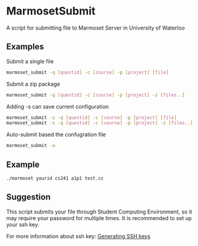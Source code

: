 # MarmosetSubmit
A script for submitting file to Marmoset Server in University of Waterloo

## Examples
Submit a single file
```bash
marmoset_submit -q [questid] -c [course] -p [project] [file]
```
Submit a zip package
```bash
marmoset_submit -q [questid] -c [course] -p [project] -z [files..]
```
Adding -s can save current configuration
```bash
marmoset_submit -s -q [questid] -c [course] -p [project] [file]
marmoset_submit -s -q [questid] -c [course] -p [project] -z [files..]
```
Auto-submit based the confugration file
```bash
marmoset_submit -a
```

## Example
```bash
./marmoset yourid cs241 a1p1 test.cc
```

## Suggestion
This script submits your file through Student Computing Environment, so it may require your password for multiple times. It is recommended to set up your ssh key.

For more information about ssh key: [Generating SSH keys](https://help.github.com/articles/generating-ssh-keys/)
